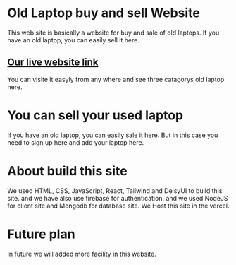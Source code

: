 # Old Laptop buy and sell Website
This web site is basically a website for buy and sale of old laptops. If you have an old laptop, you can easily sell it here.

## [Our live website link](https://used-laptop-99898.web.app/)
You can visite it easyly from any where and see three catagorys old laptop here.

# You can sell your used laptop
If you have an old laptop, you can easily sale it here. But in this case you need to sign up here and add your laptop here.

# About build this site
We used HTML, CSS, JavaScript, React, Tailwind and DeisyUI to build this site. and we have also use firebase for authentication. and we used NodeJS for client site and Mongodb for database site. We Host this site in the vercel.

# Future plan
In future we will added more facility in this website. 